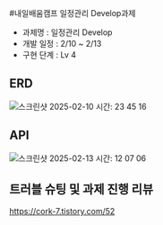 #내일배움캠프 일정관리 Develop과제

* 과제명 :  일정관리 Develop
* 개발 일정 : 2/10 ~ 2/13
* 구현 단계 : Lv 4

## ERD
![스크린샷 2025-02-10 시간: 23 45 16](https://github.com/user-attachments/assets/e02be847-b72a-4bcc-ba27-11593bcd87e3)

## API
![스크린샷 2025-02-13 시간: 12 07 06](https://github.com/user-attachments/assets/20e32715-5c3e-4d41-963d-41ead08b841e)

## 트러블 슈팅 및 과제 진행 리뷰
https://cork-7.tistory.com/52
